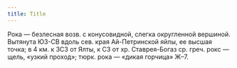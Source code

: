 ```yaml
---
title: Title
---
```


Рока — безлесная возв. с конусовидной, слегка округленной вершиной. Вытянута
ЮЗ-СВ вдоль сев. края Ай-Петринской яйлы, ее высшая точка; в 4 км. к ЗСЗ от
Ялты, к СЗ от хр. Ставрея-Богаз ср. греч. рокс — щель, «узкий проход»; тюрк.
рока — «дикая горчица» Ж–7.
